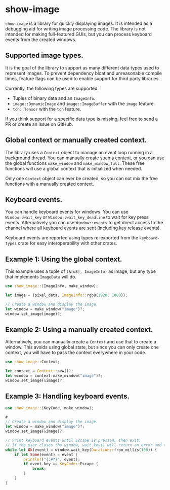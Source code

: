 # show-image

`show-image` is a library for quickly displaying images.
It is intended as a debugging aid for writing image processing code.
The library is not intended for making full-featured GUIs,
but you can process keyboard events from the created windows.

## Supported image types.
It is the goal of the library to support as many different data types used to represent images.
To prevent dependency bloat and unreasonable compile times, feature flags can be used to enable support for third party libraries.

Currently, the following types are supported:
  * Tuples of binary data and an `ImageInfo`.
  * `image::DynamicImage` and `image::ImageBuffer` with the `image` feature.
  * `tch::Tensor` with the `tch` feature.

If you think support for a specific data type is missing, feel free to send a PR or create an issue on GitHub.

## Global context or manually created context.
The library uses a `Context` object to manage an event loop running in a background thread.
You can manually create such a context, or you can use the global functions `make_window` and `make_window_full`.
These free functions will use a global context that is initialized when needed.

Only one `Context` object can ever be created, so you can not mix the free functions with a manually created context.

## Keyboard events.
You can handle keyboard events for windows.
You can use `Window::wait_key` or `Window::wait_key_deadline` to wait for key press events.
Alternatively you can use `Window::events` to get direct access to the channel where all keyboard events are sent (including key release events).

Keyboard events are reported using types re-exported from the `keyboard-types` crate for easy interoperability with other crates.


## Example 1: Using the global context.
This example uses a tuple of `(&[u8], ImageInfo)` as image,
but any type that implements `ImageData` will do.
```rust
use show_image::{ImageInfo, make_window};

let image = (pixel_data, ImageInfo::rgb8(1920, 1080));

// Create a window and display the image.
let window = make_window("image")?;
window.set_image(image)?;

```

## Example 2: Using a manually created context.

Alternatively, you can manually create a `Context` and use that to create a window.
This avoids using global state, but since you can only create one context,
you will have to pass the context everywhere in your code.

```rust
use show_image::Context;

let context = Context::new()?;
let window = context.make_window("image")?;
window.set_image(&image)?;
```

## Example 3: Handling keyboard events.
```rust
use show_image::{KeyCode, make_window};

#
// Create a window and display the image.
let window = make_window("image")?;
window.set_image(&image)?;

// Print keyboard events until Escape is pressed, then exit.
// If the user closes the window, wait_key() will return an error and the loop also exits.
while let Ok(event) = window.wait_key(Duration::from_millis(100)) {
    if let Some(event) = event {
        println!("{:#?}", event);
        if event.key == KeyCode::Escape {
            break;
        }
    }
}

```
